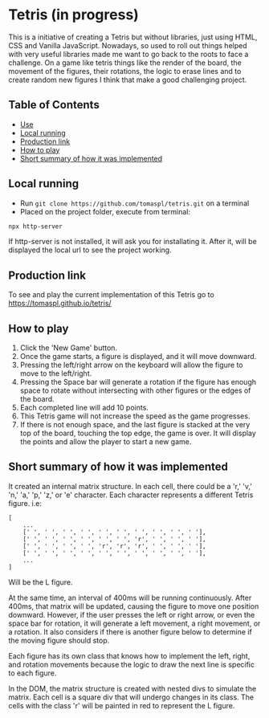 # Tetris (in progress)

This is a initiative of creating a Tetris but without libraries, just using HTML, CSS and Vanilla JavaScript. Nowadays, so used to roll out things helped with very useful libraries made me want to go back to the roots to face a challenge. On a game like tetris things like the render of the board, the movement of the figures, their rotations, the logic to erase lines and to create random new figures I think that make a good challenging project.

## Table of Contents

- [Use](#Use)
- [Local running](#local-running)
- [Production link](#production-link)
- [How to play](#how-to-play)
- [Short summary of how it was implemented](#summary-of-how-it-was-implemented)

## Local running
- Run `git clone https://github.com/tomaspl/tetris.git` on a terminal
- Placed on the project folder, execute from terminal:

```bash
npx http-server
```
If http-server is not installed, it will ask you for installating it. After it, will be displayed the local url to see the project working.

## Production link
To see and play the current implementation of this Tetris go to https://tomaspl.github.io/tetris/

## How to play
1. Click the 'New Game' button.
2. Once the game starts, a figure is displayed, and it will move downward.
3. Pressing the left/right arrow on the keyboard will allow the figure to move to the left/right.
4. Pressing the Space bar will generate a rotation if the figure has enough space to rotate without intersecting with other figures or the edges of the board.
5. Each completed line will add 10 points.
6. This Tetris game will not increase the speed as the game progresses.
7. If there is not enough space, and the last figure is stacked at the very top of the board, touching the top edge, the game is over. It will display the points and allow the player to start a new game.

## Short summary of how it was implemented
It created an internal matrix structure. In each cell, there could be a 'r,' 'v,' 'n,' 'a,' 'p,' 'z,' or 'e' character. Each character represents a different Tetris figure.
i.e:

    
    [
        ...
        [' ', ' ', ' ', ' ', ' ', ' ', ' ', ' ', ' ', ' '],
        [' ', ' ', ' ', ' ', ' ', ' ', 'r', ' ', ' ', ' '],
        [' ', ' ', ' ', ' ', 'r', 'r', 'r', ' ', ' ', ' '],
        [' ', ' ', ' ', ' ', ' ', ' ', ' ', ' ', ' ', ' '],
        ...
    ]
    

Will be the L figure.
    
At the same time, an interval of 400ms will be running continuously. After 400ms, that matrix will be updated, causing the figure to move one position downward. However, if the user presses the left or right arrow, or even the space bar for rotation, it will generate a left movement, a right movement, or a rotation. It also considers if there is another figure below to determine if the moving figure should stop.

Each figure has its own class that knows how to implement the left, right, and rotation movements because the logic to draw the next line is specific to each figure.

In the DOM, the matrix structure is created with nested divs to simulate the matrix. Each cell is a square div that will undergo changes in its class. The cells with the class 'r' will be painted in red to represent the L figure.

